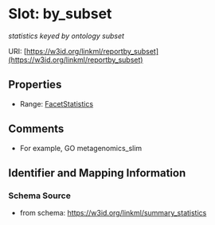 # Slot: by_subset
_statistics keyed by ontology subset_


URI: [https://w3id.org/linkml/reportby_subset](https://w3id.org/linkml/reportby_subset)



<!-- no inheritance hierarchy -->


## Properties

 * Range: [FacetStatistics](FacetStatistics.md)



## Comments

* For example, GO metagenomics_slim

## Identifier and Mapping Information







### Schema Source


* from schema: https://w3id.org/linkml/summary_statistics




